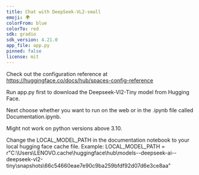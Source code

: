 ```yaml
---
title: Chat with DeepSeek-VL2-small
emoji: 🌍
colorFrom: blue
colorTo: red
sdk: gradio
sdk_version: 4.21.0
app_file: app.py
pinned: false
license: mit
---
```


Check out the configuration reference at https://huggingface.co/docs/hub/spaces-config-reference

Run app.py first to download the Deepseek-Vl2-Tiny model from Hugging Face.

Next choose whether you want to run on the web or in the .ipynb file called Documentation.ipynb.

Might not work on python versions above 3.10.

Change the LOCAL_MODEL_PATH in the documentation notebook to your local hugging face cache file. Example:
LOCAL_MODEL_PATH = r"C:\Users\LENOVO\.cache\huggingface\hub\models--deepseek-ai--deepseek-vl2-tiny\snapshots\66c54660eae7e90c9ba259bfdf92d07d6e3ce8aa"
